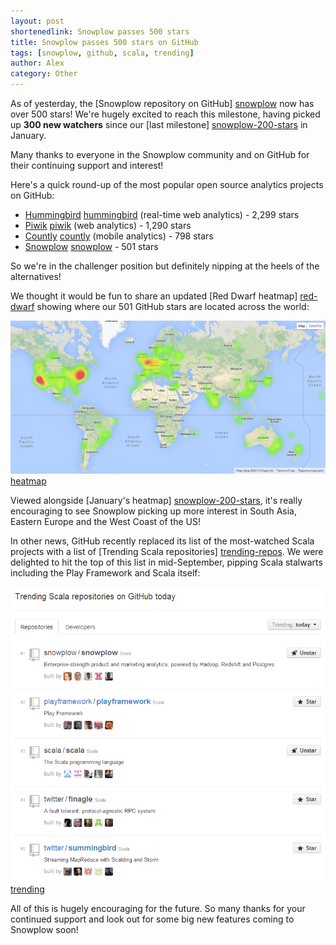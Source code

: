 ```yaml
---
layout: post
shortenedlink: Snowplow passes 500 stars
title: Snowplow passes 500 stars on GitHub 
tags: [snowplow, github, scala, trending]
author: Alex
category: Other
---
```


As of yesterday, the [Snowplow repository on GitHub] [snowplow] now has over 500 stars! We're hugely excited to reach this milestone, having picked up **300 new watchers** since our [last milestone] [snowplow-200-stars] in January.

Many thanks to everyone in the Snowplow community and on GitHub for their continuing support and interest!

Here's a quick round-up of the most popular open source analytics projects on GitHub:

* [Hummingbird] [hummingbird] (real-time web analytics) - 2,299 stars
* [Piwik] [piwik] (web analytics) - 1,290 stars
* [Countly] [countly] (mobile analytics) - 798 stars
* [Snowplow] [snowplow] - 501 stars

So we're in the challenger position but definitely nipping at the heels of the alternatives!

<!--more-->

We thought it would be fun to share an updated [Red Dwarf heatmap] [red-dwarf] showing where our 501 GitHub stars are located across the world:

![heatmap] [heatmap]

Viewed alongside [January's heatmap] [snowplow-200-stars], it's really encouraging to see Snowplow picking up more interest in South Asia, Eastern Europe and the West Coast of the US!

In other news, GitHub recently replaced its list of the most-watched Scala projects with a list of [Trending Scala repositories] [trending-repos]. We were delighted to hit the top of this list in mid-September, pipping Scala stalwarts including the Play Framework and Scala itself:

![trending] [trending]

All of this is hugely encouraging for the future. So many thanks for your continued support and look out for some big new features coming to Snowplow soon!

[snowplow]: https://github.com/snowplow/snowplow
[snowplow-200-stars]: /blog/2013/01/20/snowplow-hits-202-stars

[hummingbird]: https://github.com/mnutt/hummingbird
[piwik]: https://github.com/piwik/piwik
[countly]: https://github.com/Countly/countly-server

[red-dwarf]: http://jrvis.com/red-dwarf/?user=snowplow&repo=snowplow
[heatmap]: /assets/img/blog/2013/10/snowplow-stars-at-501.png

[trending-repos]: https://github.com/trending?l=scala
[trending]: /assets/img/blog/2013/10/snowplow-trending-16-sep-2013.png